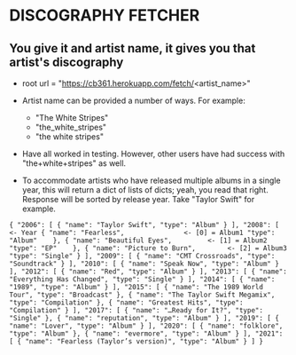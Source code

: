 # DISCOGRAPHY FETCHER
## You give it and artist name, it gives you that artist's discography

- root url = "https://cb361.herokuapp.com/fetch/<artist_name>"

- Artist name can be provided a number of ways. For example:

  - "The White Stripes"
  - "the_white_stripes"
  - "the white stripes"

- Have all worked in testing. However, other users have had success with 
"the+white+stripes" as well.

 - To accommodate artists who have released multiple albums in a single year,
this will return a dict of lists of dicts; yeah, you read that right.
Response will be sorted by release year. Take "Taylor Swift" for example.

`{
  "2006": [
    {
      "name": "Taylor Swift",
      "type": "Album"
    }
  ],
  "2008": [								<- Year
    {
      "name": "Fearless",				<- [0] = Album1
      "type": "Album"   
    },
    {
      "name": "Beautiful Eyes",			<- [1] = Album2
      "type": "EP"   
    },
    {
      "name": "Picture to Burn",		<- [2] = Album3
      "type": "Single"
    }
  ],
  "2009": [
    {
      "name": "CMT Crossroads",
      "type": "Soundtrack"
    }
  ],
  "2010": [
    {
      "name": "Speak Now",
      "type": "Album"
    }
  ],
  "2012": [
    {
      "name": "Red",
      "type": "Album"
    }
  ],
  "2013": [
    {
      "name": "Everything Has Changed",
      "type": "Single"
    }
  ],
  "2014": [
    {
      "name": "1989",
      "type": "Album"
    }
  ],
  "2015": [
    {
      "name": "The 1989 World Tour",
      "type": "Broadcast"
    },
    {
      "name": "The Taylor Swift Megamix",
      "type": "Compilation"
    },
    {
      "name": "Greatest Hits",
      "type": "Compilation"
    }
  ],
  "2017": [
    {
      "name": "…Ready for It?",
      "type": "Single"
    },
    {
      "name": "reputation",
      "type": "Album"
    }
  ],
  "2019": [
    {
      "name": "Lover",
      "type": "Album"
    }
  ],
  "2020": [
    {
      "name": "folklore",
      "type": "Album"
    },
    {
      "name": "evermore",
      "type": "Album"
    }
  ],
  "2021": [
    {
      "name": "Fearless (Taylor’s version)",
      "type": "Album"
    }
  ]
} `
